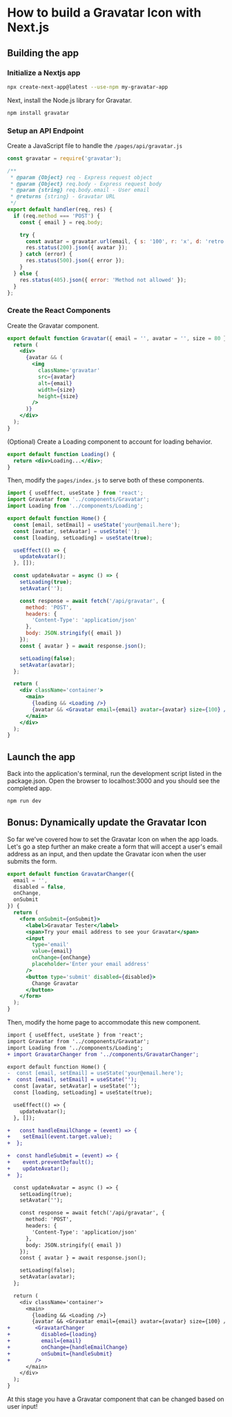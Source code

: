 # How to build a Gravatar Icon with Next.js

## Building the app

### Initialize a Nextjs app

```sh
npx create-next-app@latest --use-npm my-gravatar-app
```

Next, install the Node.js library for Gravatar.

```sh
npm install gravatar
```

### Setup an API Endpoint

Create a JavaScript file to handle the `/pages/api/gravatar.js`

```js
const gravatar = require('gravatar');

/**
 * @param {Object} req - Express request object
 * @param {Object} req.body - Express request body
 * @param {string} req.body.email - User email
 * @returns {string} - Gravatar URL
 */
export default handler(req, res) {
  if (req.method === 'POST') {
    const { email } = req.body;

    try {
      const avatar = gravatar.url(email, { s: '100', r: 'x', d: 'retro' }, true);
      res.status(200).json({ avatar });
    } catch (error) {
      res.status(500).json({ error });
    }
  } else {
    res.status(405).json({ error: 'Method not allowed' });
  }
};
```

### Create the React Components

Create the Gravatar component.

```jsx
export default function Gravatar({ email = '', avatar = '', size = 80 }) {
  return (
    <div>
      {avatar && (
        <img
          className='gravatar'
          src={avatar}
          alt={email}
          width={size}
          height={size}
        />
      )}
    </div>
  );
}
```

(Optional) Create a Loading component to account for loading behavior.

```jsx
export default function Loading() {
  return <div>Loading...</div>;
}
```

Then, modify the `pages/index.js` to serve both of these components.

```jsx
import { useEffect, useState } from 'react';
import Gravatar from '../components/Gravatar';
import Loading from '../components/Loading';

export default function Home() {
  const [email, setEmail] = useState('your@email.here');
  const [avatar, setAvatar] = useState('');
  const [loading, setLoading] = useState(true);

  useEffect(() => {
    updateAvatar();
  }, []);

  const updateAvatar = async () => {
    setLoading(true);
    setAvatar('');

    const response = await fetch('/api/gravatar', {
      method: 'POST',
      headers: {
        'Content-Type': 'application/json'
      },
      body: JSON.stringify({ email })
    });
    const { avatar } = await response.json();

    setLoading(false);
    setAvatar(avatar);
  };

  return (
    <div className='container'>
      <main>
        {loading && <Loading />}
        {avatar && <Gravatar email={email} avatar={avatar} size={100} />}
      </main>
    </div>
  );
}
```

## Launch the app

Back into the application's terminal, run the development script listed in the package.json. Open the browser to localhost:3000 and you should see the completed app.

```sh
npm run dev
```

## Bonus: Dynamically update the Gravatar Icon

So far we've covered how to set the Gravatar Icon on when the app loads. Let's go a step further an make create a form that will accept a user's email address as an input, and then update the Gravatar icon when the user submits the form.

```jsx
export default function GravatarChanger({
  email = '',
  disabled = false,
  onChange,
  onSubmit
}) {
  return (
    <form onSubmit={onSubmit}>
      <label>Gravatar Tester</label>
      <span>Try your email address to see your Gravatar</span>
      <input
        type='email'
        value={email}
        onChange={onChange}
        placeholder='Enter your email address'
      />
      <button type='submit' disabled={disabled}>
        Change Gravatar
      </button>
    </form>
  );
}
```

Then, modify the home page to accommodate this new component.

```diff
import { useEffect, useState } from 'react';
import Gravatar from '../components/Gravatar';
import Loading from '../components/Loading';
+ import GravatarChanger from '../components/GravatarChanger';

export default function Home() {
-  const [email, setEmail] = useState('your@email.here');
+  const [email, setEmail] = useState('');
  const [avatar, setAvatar] = useState('');
  const [loading, setLoading] = useState(true);

  useEffect(() => {
    updateAvatar();
  }, []);

+   const handleEmailChange = (event) => {
+    setEmail(event.target.value);
+  };

+  const handleSubmit = (event) => {
+    event.preventDefault();
+    updateAvatar();
+  };

  const updateAvatar = async () => {
    setLoading(true);
    setAvatar('');

    const response = await fetch('/api/gravatar', {
      method: 'POST',
      headers: {
        'Content-Type': 'application/json'
      },
      body: JSON.stringify({ email })
    });
    const { avatar } = await response.json();

    setLoading(false);
    setAvatar(avatar);
  };

  return (
    <div className='container'>
      <main>
        {loading && <Loading />}
        {avatar && <Gravatar email={email} avatar={avatar} size={100} />}
+        <GravatarChanger
+          disabled={loading}
+          email={email}
+          onChange={handleEmailChange}
+          onSubmit={handleSubmit}
+        />
      </main>
    </div>
  );
}
```

At this stage you have a Gravatar component that can be changed based on user input!
